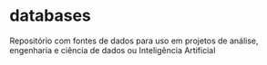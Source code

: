 # databases
Repositório com fontes de dados para uso em projetos de análise, engenharia e ciência de dados ou Inteligência Artificial
